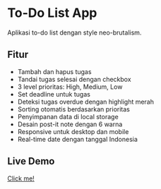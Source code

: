 # To-Do List App

Aplikasi to-do list dengan style neo-brutalism.

## Fitur

- Tambah dan hapus tugas
- Tandai tugas selesai dengan checkbox
- 3 level prioritas: High, Medium, Low
- Set deadline untuk tugas
- Deteksi tugas overdue dengan highlight merah
- Sorting otomatis berdasarkan prioritas
- Penyimpanan data di local storage
- Desain post-it note dengan 6 warna
- Responsive untuk desktop dan mobile
- Real-time date dengan tanggal Indonesia

## Live Demo

[Click me!](https://harisenin-todolist-mission4-basic.vercel.app/)
